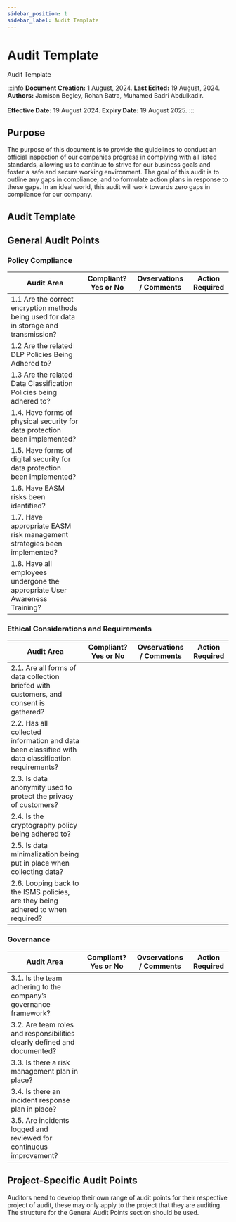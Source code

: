 ```yaml
---
sidebar_position: 1
sidebar_label: Audit Template
---
```


# Audit Template

Audit Template

:::info
**Document Creation:** 1 August, 2024. **Last Edited:** 19 August, 2024. **Authors:** Jamison Begley, Rohan Batra, Muhamed Badri Abdulkadir.
<br></br>**Effective Date:** 19 August 2024. **Expiry Date:** 19 August 2025.
:::

## Purpose 

The purpose of this document is to provide the guidelines to conduct an official inspection of our companies progress in complying with all listed standards, allowing us to continue to strive for our business goals and foster a safe and secure working environment.
The goal of this audit is to outline any gaps in compliance, and to formulate action plans in response to these gaps. In an ideal world, this audit will work towards zero gaps in compliance for our company.

## Audit Template

## General Audit Points

### Policy Compliance 

| Audit Area | Compliant? Yes or No | Ovservations / Comments | Action Required |
| ---------- | -------------------- | ----------------------- | --------------- |
| 1.1 Are the correct encryption methods being used for data in storage and transmission? |
| 1.2 Are the related DLP Policies Being Adhered to? |
| 1.3 Are the related Data Classification Policies being adhered to? |
| 1.4. Have forms of physical security for data protection been implemented? |
| 1.5. Have forms of digital security for data protection been implemented? |
| 1.6. Have EASM risks been identified? |
| 1.7. Have appropriate EASM risk management strategies been implemented? |
| 1.8. Have all employees undergone the appropriate User Awareness Training? |

### Ethical Considerations and Requirements

| Audit Area | Compliant? Yes or No | Ovservations / Comments | Action Required |
| ---------- | -------------------- | ----------------------- | --------------- |
| 2.1. Are all forms of data collection briefed with customers, and consent is gathered? |
| 2.2. Has all collected information and data been classified with data classification requirements? |
| 2.3. Is data anonymity used to protect the privacy of customers? |
| 2.4. Is the cryptography policy being adhered to? |
| 2.5. Is data minimalization being put in place when collecting data? |
| 2.6. Looping back to the ISMS policies, are they being adhered to when required? |

### Governance

| Audit Area | Compliant? Yes or No | Ovservations / Comments | Action Required |
| ---------- | -------------------- | ----------------------- | --------------- |
| 3.1. Is the team adhering to the company’s governance framework? |
| 3.2. Are team roles and responsibilities clearly defined and documented? |
| 3.3. Is there a risk management plan in place? |
| 3.4. Is there an incident response plan in place? |
| 3.5. Are incidents logged and reviewed for continuous improvement? |

## Project-Specific Audit Points

Auditors need to develop their own range of audit points for their respective project of audit, these may only apply to the project that they are auditing. 
The structure for the General Audit Points section should be used. 